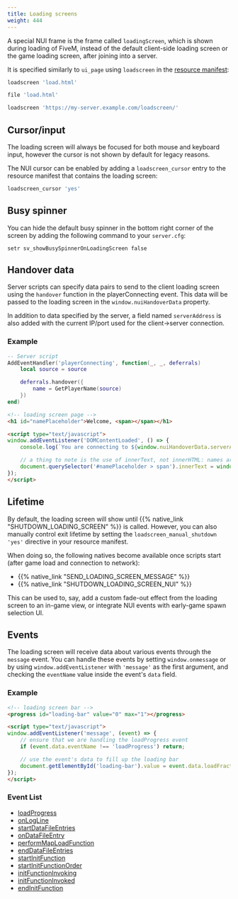```yaml
---
title: Loading screens
weight: 444
---
```


A special NUI frame is the frame called `loadingScreen`, which is shown during loading of FiveM, instead of the default
client-side loading screen or the game loading screen, after joining into a server.

It is specified similarly to `ui_page` using `loadscreen` in the [resource manifest][resource-manifest]:

```lua
loadscreen 'load.html'

file 'load.html'
```


```lua
loadscreen 'https://my-server.example.com/loadscreen/'
```

## Cursor/input
The loading screen will always be focused for both mouse and keyboard input, however the cursor is not shown by default
for legacy reasons.

The NUI cursor can be enabled by adding a `loadscreen_cursor` entry to the resource manifest that contains the loading screen:

```lua
loadscreen_cursor 'yes'
```

## Busy spinner
You can hide the default busy spinner in the bottom right corner of the screen by adding the following command to your `server.cfg`:

```
setr sv_showBusySpinnerOnLoadingScreen false
```

## Handover data
Server scripts can specify data pairs to send to the client loading screen using the `handover` function in the playerConnecting
event. This data will be passed to the loading screen in the `window.nuiHandoverData` property.

In addition to data specified by the server, a field named `serverAddress` is also added with the current IP/port used for
the client->server connection.

### Example
```lua
-- Server script
AddEventHandler('playerConnecting', function(_, _, deferrals)
    local source = source

    deferrals.handover({
        name = GetPlayerName(source)
    })
end)
```

```html
<!-- loading screen page -->
<h1 id="namePlaceholder">Welcome, <span></span></h1>

<script type="text/javascript">
window.addEventListener('DOMContentLoaded', () => {
    console.log(`You are connecting to ${window.nuiHandoverData.serverAddress}`);

    // a thing to note is the use of innerText, not innerHTML: names are user input and could contain bad HTML!
    document.querySelector('#namePlaceholder > span').innerText = window.nuiHandoverData.name;
});
</script>
```

## Lifetime
By default, the loading screen will show until {{% native_link "SHUTDOWN_LOADING_SCREEN" %}} is called. However, you can also
manually control exit lifetime by setting the `loadscreen_manual_shutdown 'yes'` directive in your resource manifest.

When doing so, the following natives become available once scripts start (after game load and connection to network):

* {{% native_link "SEND_LOADING_SCREEN_MESSAGE" %}}
* {{% native_link "SHUTDOWN_LOADING_SCREEN_NUI" %}}

This can be used to, say, add a custom fade-out effect from the loading screen to an in-game view, or integrate NUI events
with early-game spawn selection UI.

## Events
The loading screen will receive data about various events through the `message` event.
You can handle these events by setting `window.onmessage` or by using `window.addEventListener` with `'message'` as the first argument, and checking the `eventName` value inside the event's `data` field.

### Example
```html
<!-- loading screen bar -->
<progress id="loading-bar" value="0" max="1"></progress>

<script type="text/javascript">
window.addEventListener('message', (event) => {
    // ensure that we are handling the loadProgress event
    if (event.data.eventName !== 'loadProgress') return;

    // use the event's data to fill up the loading bar
    document.getElementById('loading-bar').value = event.data.loadFraction;
});
</script>
```

### Event List
- [loadProgress](../loadProgress)
- [onLogLine](../onLogLine)
- [startDataFileEntries](../startDataFileEntries)
- [onDataFileEntry](../onDataFileEntry)
- [performMapLoadFunction](../performMapLoadFunction)
- [endDataFileEntries](../endDataFileEntries)
- [startInitFunction](../startInitFunction)
- [startInitFunctionOrder](../startInitFunctionOrder)
- [initFunctionInvoking](../initFunctionInvoking)
- [initFunctionInvoked](../initFunctionInvoked)
- [endInitFunction](../endInitFunction)

[resource-manifest]: /docs/scripting-reference/resource-manifest/resource-manifest